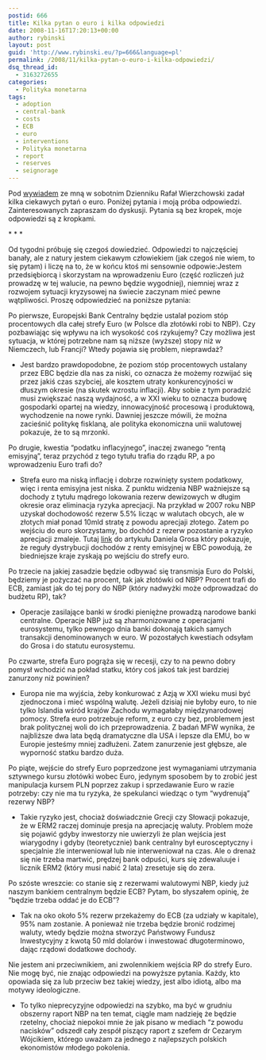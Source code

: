```yaml
---
postid: 666
title: Kilka pytan o euro i kilka odpowiedzi
date: 2008-11-16T17:20:13+00:00
author: rybinski
layout: post
guid: 'http://www.rybinski.eu/?p=666&language=pl'
permalink: /2008/11/kilka-pytan-o-euro-i-kilka-odpowiedzi/
dsq_thread_id:
  - 3163272655
categories:
  - Polityka monetarna
tags:
  - adoption
  - central-bank
  - costs
  - ECB
  - euro
  - interventions
  - Polityka monetarna
  - report
  - reserves
  - seignorage
---
```

Pod [wywiadem](http://www.dziennik.pl/opinie/article265692/Rybinski_Ekonomista_to_czlowiek_bezuzyteczny.html) ze mną w sobotnim Dzienniku Rafał Wierzchowski zadał kilka ciekawych pytań o euro. Poniżej pytania i moją próba odpowiedzi. Zainteresowanych zapraszam do dyskusji. Pytania są bez kropek, moje odpowiedzi są z kropkami.

\* \* *

Od tygodni próbuję się czegoś dowiedzieć. Odpowiedzi to najczęściej banały, ale z natury jestem ciekawym człowiekiem (jak czegoś nie wiem, to się pytam) i liczę na to, że w końcu ktoś mi sensownie odpowie:Jestem przedsiębiorcą i skorzystam na wprowadzeniu Euro (część rozliczeń już prowadzę w tej walucie, na pewno będzie wygodniej), niemniej wraz z rozwojem sytuacji kryzysowej na świecie zaczynam mieć pewne wątpliwości. Proszę odpowiedzieć na poniższe pytania:

Po pierwsze, Europejski Bank Centralny będzie ustalał poziom stóp procentowych dla całej strefy Euro (w Polsce dla złotówki robi to NBP). Czy pozbawiając się wpływu na ich wysokość coś rzykujemy? Czy możliwa jest sytuacja, w której potrzebne nam są niższe (wyższe) stopy niż w Niemczech, lub Francji? Wtedy pojawia się problem, nieprawdaż?

<!--more-->

  * Jest bardzo prawdopodobne, że poziom stóp procentowych ustalany przez EBC będzie dla nas za niski, co oznacza że możemy rozwijać się przez jakiś czas szybciej, ale kosztem utraty konkurencyjności w dłuszym okresie (na skutek wzrostu inflacji). Aby sobie z tym poradzić musi zwiększać naszą wydajność, a w XXI wieku to oznacza budowę gospodarki opartej na wiedzy, innowacyjność procesową i produktową, wychodzenie na nowe rynki. Dawniej jeszcze mówili, że można zacieśnić politykę fisklaną, ale polityka ekonomiczna unii walutowej pokazuje, że to są mrzonki.

Po drugie, kwestia “podatku inflacyjnego”, inaczej zwanego “rentą emisyjną”, teraz przychód z tego tytułu trafia do rządu RP, a po wprowadzeniu Euro trafi do?

  * Strefa euro ma niską inflację i dobrze rozwinięty system podatkowy, więc i renta emisyjna jest niska. Z punktu widzenia NBP ważniejsze są dochody z tytułu mądrego lokowania rezerw dewizowych w długim okresie oraz eliminacja ryzyka aprecjacji. Na przykład w 2007 roku NBP uzyskał dochodowość rezerw 5.5% licząc w walutach obcych, ale w złotych miał ponad 10mld stratę z powodu aprecjaji złotego. Zatem po wejściu do euro skorzystamy, bo dochód z rezerw pozostanie a ryzyko aprecjacji zmaleje. Tutaj [link](http://www3.interscience.wiley.com/journal/118755503/abstract?CRETRY=1&amp;SRETRY=0) do artykułu Daniela Grosa który pokazuje, że reguły dystrybucji dochodów z renty emisyjnej w EBC powodują, że biedniejsze kraje zyskają po wejściu do strefy euro.



Po trzecie na jakiej zasadzie będzie odbywać się transmisja Euro do Polski, będziemy je pożyczać na procent, tak jak złotówki od NBP? Procent trafi do ECB, zamiast jak do tej pory do NBP (który nadwyżki może odprowadzać do budżetu RP), tak?

  * Operacje zasilające banki w środki pieniężne prowadzą narodowe banki centralne. Operacje NBP już są zharmonizowane z operacjami eurosystemu, tylko pewnego dnia banki dokonają takich samych transakcji denominowanych w euro. W pozostałych kwestiach odsyłam do Grosa i do statutu eurosystemu. 

Po czwarte, strefa Euro pogrąża się w recesji, czy to na pewno dobry pomysł wchodzić na pokład statku, który coś jakoś tak jest bardziej zanurzony niż powinien?

  * Europa nie ma wyjścia, żeby konkurować z Azją w XXI wieku musi być zjednoczona i mieć wspólną walutę. Jeżeli dzisiaj nie byłoby euro, to nie tylko Islandia wśród krajów Zachodu wymagałaby międzynarodowej pomocy. Strefa euro potrzebuje reform, z euro czy bez, problemem jest brak politycznej woli do ich przeprowadzenia. Z badań MFW wynika, że najbliższe dwa lata będą dramatyczne dla USA i lepsze dla EMU, bo w Europie jesteśmy mniej zadłużeni. Zatem zanurzenie jest głębsze, ale wyporność statku bardzo duża. 

Po piąte, wejście do strefy Euro poprzedzone jest wymaganiami utrzymania sztywnego kursu złotówki wobec Euro, jedynym sposobem by to zrobić jest manipulacja kursem PLN poprzez zakup i sprzedawanie Euro w razie potrzeby: czy nie ma tu ryzyka, że spekulanci wiedząc o tym “wydrenują” rezerwy NBP?

  * Takie ryzyko jest, chociaż doświadcznie Grecji czy Słowacji pokazuje, że w ERM2 raczej dominuje presja na aprecjację waluty. Problem może się pojawić gdyby inwestorzy nie uwierzyli że plan wejścia jest wiarygodny i gdyby (teoretycznie) bank centralny był eurosceptyczny i specjalnie źle interweniował lub nie interweniował na czas. Ale o drenaż się nie trzeba martwić, prędzej bank odpuści, kurs się zdewaluuje i licznik ERM2 (który musi nabić 2 lata) zresetuje się do zera.

Po szóste wreszcie: co stanie się z rezerwami walutowymi NBP, kiedy już naszym bankiem centralnym będzie ECB? Pytam, bo słyszałem opinię, że “będzie trzeba oddać je do ECB”?

  * Tak na oko około 5% rezerw przekażemy do ECB (za udziały w kapitale), 95% nam zostanie. A ponieważ nie trzeba będzie bronić rodzimej waluty, wtedy będzie można stworzyć Państwowy Fundusz Inwestycyjny z kwotą 50 mld dolarów i inwestować długoterminowo, dając rządowi dodatkowe dochody.

Nie jestem ani przeciwnikiem, ani zwolennikiem wejścia RP do strefy Euro. Nie mogę być, nie znając odpowiedzi na powyższe pytania. Każdy, kto opowiada się za lub przeciw bez takiej wiedzy, jest albo idiotą, albo ma motywy ideologiczne.

  * To tylko nieprecyzyjne odpowiedzi na szybko, ma być w grudniu obszerny raport NBP na ten temat, ciągle mam nadzieję że będzie rzetelny, chociaż niepokoi mnie że jak pisano w mediach “z powodu nacisków” odszedł cały zespół piszący raport z szefem dr Cezarym Wójcikiem, którego uważam za jednego z najlepszych polskich ekonomistów młodego pokolenia.
